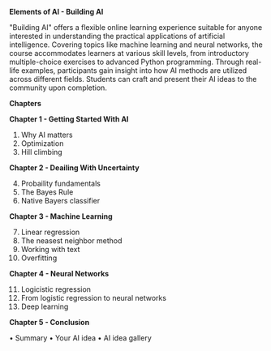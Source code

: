 **Elements of AI - Building AI**

"Building AI" offers a flexible online learning experience suitable for anyone interested in understanding the practical applications of artificial intelligence. Covering topics like machine learning and neural networks, the course accommodates learners at various skill levels, from introductory multiple-choice exercises to advanced Python programming. Through real-life examples, participants gain insight into how AI methods are utilized across different fields. Students can craft and present their AI ideas to the community upon completion.

**Chapters**

**Chapter 1 - Getting Started With AI**
1.	Why AI matters
2.	Optimization
3.	Hill climbing


**Chapter 2 - Deailing With Uncertainty**

4.	Probaility fundamentals
5.	The Bayes Rule
6.	Native Bayers classifier

**Chapter 3 - Machine Learning**

7.	Linear regression
8.	The neasest neighbor method
9.	Working with text
10.	Overfitting


**Chapter 4 - Neural Networks**

11.	Logicistic regression
12.	From logistic regression to neural networks
13.	Deep learning


**Chapter 5 - Conclusion**

•	Summary
•	Your AI idea
•	AI idea gallery

